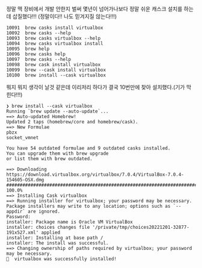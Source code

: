 정말 맥 장비에서 개발 안한지 벌써 몇년이 넘어가나보다
정말 쉬운 캐스크 설치를 하는데 삽질했다!!! (정말이다!! 나도 믿겨지질 않는다!!!)

    10091  brew casks install virtualbox
    10092  brew casks --help
    10093  brew casks virtualbox --help
    10094  brew casks virtualbox install
    10095  brew help
    10096  brew casks help
    10097  brew casks --help
    10098  brew cask install virtualbox
    10099  brew --cask install virtualbox
    10100  brew install --cask virtualbox

뭐지 뭐지 생각이 날것 같은데 이리저리 하다가 결국 10번만에 찾아 설치했다.(기가 막힌다!!!)

    ❯ brew install --cask virtualbox
    Running `brew update --auto-update`...
    ==> Auto-updated Homebrew!
    Updated 2 taps (homebrew/core and homebrew/cask).
    ==> New Formulae
    pbzx                                                           socket_vmnet
    
    You have 54 outdated formulae and 9 outdated casks installed.
    You can upgrade them with brew upgrade
    or list them with brew outdated.
    
    ==> Downloading https://download.virtualbox.org/virtualbox/7.0.4/VirtualBox-7.0.4-154605-OSX.dmg
    ######################################################################## 100.0%
    ==> Installing Cask virtualbox
    ==> Running installer for virtualbox; your password may be necessary.
    Package installers may write to any location; options such as `--appdir` are ignored.
    Password:
    installer: Package name is Oracle VM VirtualBox
    installer: choices changes file '/private/tmp/choices20221201-32877-191x527.xml' applied
    installer: Installing at base path /
    installer: The install was successful.
    ==> Changing ownership of paths required by virtualbox; your password may be necessary.
    🍺  virtualbox was successfully installed!